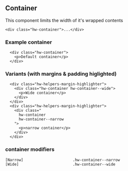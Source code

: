 ## Container

This component limits the width of it's wrapped contents

```code
<div class="hw-container">...</div>
```

### Example container

```html|span-6,plain,light
  <div class="hw-container">
    <p>Default container</p>
  </div>
```

### Variants (with margins & padding higlighted)

```html|span-6,plain,light
  <div class="hw-helpers-margin-highlighter">
    <div class="hw-container hw-container--wide">
      <p>Wide container</p>
    </div>
  </div>
  <div class="hw-helpers-margin-highlighter">
    <div class="
      hw-container 
      hw-container--narrow
    ">
      <p>narrow container</p>
    </div>
  </div>
```

### container modifiers
```code
[Narrow]                      .hw-container--narrow
[Wide]                        .hw-container--wide
```
